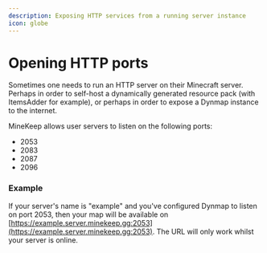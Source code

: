 ```yaml
---
description: Exposing HTTP services from a running server instance
icon: globe
---
```


# Opening HTTP ports

Sometimes one needs to run an HTTP server on their Minecraft server. Perhaps in order to self-host a dynamically generated resource pack (with ItemsAdder for example), or perhaps in order to expose a Dynmap instance to the internet.

MineKeep allows user servers to listen on the following ports:

* 2053
* 2083
* 2087
* 2096

### Example

If your server's name is "example" and you've configured Dynmap to listen on port 2053, then your map will be available on [https://example.server.minekeep.gg:2053](https://example.server.minekeep.gg:2053). The URL will only work whilst your server is online.
